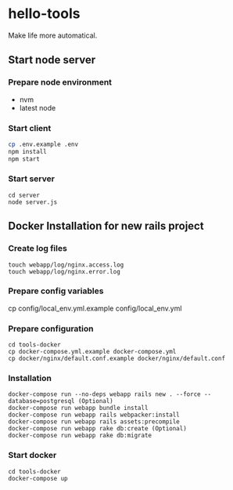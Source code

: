 # hello-tools

Make life more automatical.


## Start node server

### Prepare node environment
- nvm
- latest node 

### Start client

```sh
cp .env.example .env
npm install
npm start
```

### Start server
```
cd server
node server.js
```


## Docker Installation for new rails project
### Create log files
```
touch webapp/log/nginx.access.log
touch webapp/log/nginx.error.log
```

### Prepare config variables
cp config/local_env.yml.example config/local_env.yml
### Prepare configuration
```
cd tools-docker
cp docker-compose.yml.example docker-compose.yml
cp docker/nginx/default.conf.example docker/nginx/default.conf
```

### Installation
```
docker-compose run --no-deps webapp rails new . --force --database=postgresql (Optional)
docker-compose run webapp bundle install
docker-compose run webapp rails webpacker:install
docker-compose run webapp rails assets:precompile
docker-compose run webapp rake db:create (Optional)
docker-compose run webapp rake db:migrate
```

### Start docker
```
cd tools-docker
docker-compose up
```
